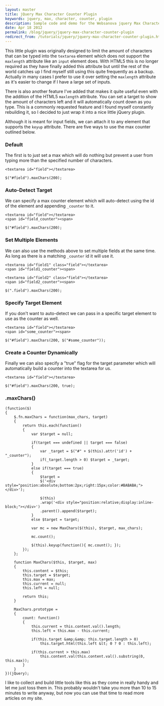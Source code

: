 ```yaml
---
layout: master
title: jQuery Max Character Counter Plugin
keywords: jquery, max, character, counter, plugin
description: Sample code and demo for the Websanova jquery Max Character Counter Plugin.
date: Apr 18 2012
permalink: /blog/jquery/jquery-max-character-counter-plugin
redirect_from: /tutorials/jquery/jquery-max-character-counter-plugin.html
---
```


This little plugin was originally designed to limit the amount of characters that can be typed into the `textarea` element which does not support the `maxlength` attribute like an `input` element does.  With HTML5 this is no longer required as they have finally added this attribute but until the rest of the world catches up I find myself still using this quite frequently as a backup.  Actually in many cases I prefer to use it over setting the `maxlength` attribute as it's easier to change if I have a large set of inputs.

There is also another feature I've added that makes it quite useful even with the addition of the HTML5 `maxlength` attribute.  You can set a target to show the amount of characters left and it will automatically count down as you type.  This is a commonly requested feature and I found myself constantly rebuilding it, so I decided to just wrap it into a nice little jQuery plugin.


Although it is meant for input fields, we can attach it to any element that supports the `keyup` attribute.  There are five ways to use the max counter outlined below.

### Default

The first is to just set a max which will do nothing but prevent a user from typing more than the specified number of characters.

~~~
<textarea id="field"></textarea>

$("#field").maxChars(200);
~~~

### Auto-Detect Target

We can specify a max counter element which will auto-detect using the id of the element and appending `_counter` to it.

~~~
<textarea id="field"></textarea>
<span id="field_counter"><span>

$("#field").maxChars(200);
~~~

### Set Multiple Elements

We can also use the methods above to set multiple fields at the same time.  As long as there is a matching `_counter` id it will use it.

~~~
<textarea id="field1" class="field"></textarea>
<span id="field1_counter"><span>

<textarea id="field2" class="field"></textarea>
<span id="field2_counter"><span>

$(".field").maxChars(200);
~~~

### Specify Target Element

If you don't want to auto-detect we can pass in a specific target element to use as the counter as well.

~~~
<textarea id="field"></textarea>
<span id="some_counter"><span>

$("#field").maxChars(200, $("#some_counter"));
~~~

### Create a Counter Dynamically

Finally we can also specify a "true" flag for the target parameter which will automatically build a counter into the textarea for us.

~~~
<textarea id="field"></textarea>

$("#field").maxChars(200, true);
~~~

### .maxChars()

~~~
(function($)
{   
    $.fn.maxChars = function(max_chars, target)
    {
        return this.each(function()
        {
            var $target = null;
            
            if(target === undefined || target === false)
            {
                var _target = $("#" + $(this).attr('id') + "_counter");
                if(_target.length > 0) $target = _target;
            }
            else if(target === true)
            {
                $target = 
                $('<div style="position:absolute;bottom:2px;right:15px;color:#BABABA;"></div>');
                
                $(this)
                .wrap('<div style="position:relative;display:inline-block;"></div>')
                .parent().append($target);
            }
            else $target = target;
            
            var mc = new MaxChars($(this), $target, max_chars);
            
            mc.count();
            
            $(this).keyup(function(){ mc.count(); });
        });
    };  
    
    function MaxChars($this, $target, max)
    {
        this.content = $this;
        this.target = $target;
        this.max = max;
        this.current = null;
        this.left = null;

        return this;
    }
    
    MaxChars.prototype =
    {
        count: function()
        {
            this.current = this.content.val().length;
            this.left = this.max - this.current;
                
            if(this.target &amp;&amp; this.target.length > 0) 
                this.target.html(this.left &lt; 0 ? 0 : this.left);
            
            if(this.current > this.max) 
                this.content.val(this.content.val().substring(0, this.max));
        }
    }
})(jQuery);
~~~

I like to collect and build little tools like this as they come in really handy and let me just toss them in.  This probably wouldn't take you more than 10 to 15 minutes to write anyway, but now you can use that time to read more articles on my site.